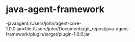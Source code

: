 # java-agent-framework

-javaagent:/Users/john/agent-core-1.0.0.jar=file:/Users/john/Documents/git_repos/java-agent-framework/plugin/target/plugin-1.0.0.jar
